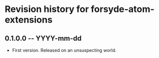 # Revision history for forsyde-atom-extensions

## 0.1.0.0 -- YYYY-mm-dd

* First version. Released on an unsuspecting world.
